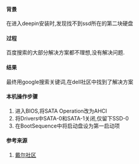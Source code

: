 #### 背景
在进入deepin安装时,发现找不到ssd所在的第二块硬盘

#### 过程
百度搜索的大部分解决方案都不理想,没有解决问题.

#### 结果
最终用google搜索关键词,在dell社区中找到了解决方案

#### 本机操作步骤
1. 进入BIOS,将SATA Operation改为AHCI
1. 将Drivers中SATA-0和SATA-1关闭,仅留下SSD-0
1. 在BootSequence中将启动盘设为第一启动项

#### 参考来源
1. [戴尔社区](https://www.dell.com/community/%E7%81%B5%E8%B6%8A%E7%AC%94%E8%AE%B0%E6%9C%AC/%E6%B8%B8%E5%8C%A3-7567-%E5%9B%BA%E6%80%81%E7%A1%AC%E7%9B%98%E4%B8%8D%E8%AF%86%E5%88%AB/td-p/6095627)